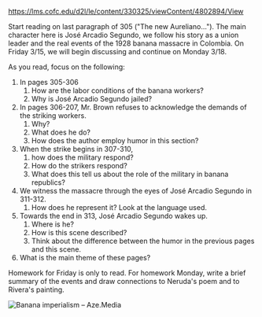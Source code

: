 https://lms.cofc.edu/d2l/le/content/330325/viewContent/4802894/View

Start reading on last paragraph of 305 ("The new Aureliano..."). The main character here is José Arcadio Segundo, we follow his story as a union leader and the real events of the 1928 banana massacre in Colombia. On Friday 3/15, we will begin discussing and continue on Monday 3/18. 

As you read, focus on the following:

1. In pages 305-306
	1. How are the labor conditions of the banana workers? 
	2. Why is José Arcadio Segundo jailed?
2. In pages 306-207, Mr. Brown refuses to acknowledge the demands of the striking workers.
	1. Why?
	2. What does he do?
	3. How does the author employ humor in this section?  
3. When the strike begins in 307-310,
	1. how does the military respond?
	2. How do the strikers respond?
	3. What does this tell us about the role of the military in banana republics?  
4. We witness the massacre through the eyes of José Arcadio Segundo in 311-312. 
	1. How does he represent it? Look at the language used.   
5. Towards the end in 313, José Arcadio Segundo wakes up. 
	1. Where is he?
	2. How is this scene described?
	3. Think about the difference between the humor in the previous pages and this scene.   
6. What is the main theme of these pages? 

Homework for Friday is only to read. For homework Monday, write a brief summary of the events and draw connections to Neruda's poem and to Rivera's painting.  

![Banana imperialism – Aze.Media](https://aze.media/wp-content/uploads/2021/09/Screen-Shot-2016-05-17-at-10.58.18-PM-1.jpg)